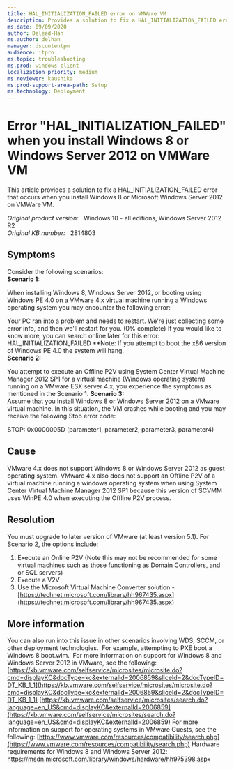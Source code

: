 ```yaml
---
title: HAL_INITIALIZATION_FAILED error on VMWare VM
description: Provides a solution to fix a HAL_INITIALIZATION_FAILED error that occurs when you install Windows 8 or Microsoft Windows Server 2012 on VMWare VM.
ms.date: 09/09/2020
author: Delead-Han
ms.author: delhan
manager: dscontentpm
audience: itpro
ms.topic: troubleshooting
ms.prod: windows-client
localization_priority: medium
ms.reviewer: kaushika
ms.prod-support-area-path: Setup
ms.technology: Deployment
---
```

# Error "HAL_INITIALIZATION_FAILED" when you install Windows 8 or Windows Server 2012 on VMWare VM

This article provides a solution to fix a HAL_INITIALIZATION_FAILED error that occurs when you install Windows 8 or Microsoft Windows Server 2012 on VMWare VM.

_Original product version:_ &nbsp; Windows 10 - all editions, Windows Server 2012 R2  
_Original KB number:_ &nbsp; 2814803

## Symptoms

Consider the following scenarios:  
 **Scenario 1:**  

When installing Windows 8, Windows Server 2012, or booting using Windows PE 4.0 on a VMware 4.x virtual machine running a Windows operating system you may encounter the following error: 

Your PC ran into a problem and needs to restart. We're just collecting some error info, and then we'll restart for you. (0% complete) 
 If you would like to know more, you can search online later for this error: HAL_INITIALIZATION_FAILED 
 **Note: If you attempt to boot the x86 version of Windows PE 4.0 the system will hang.  
 **Scenario 2:**  

You attempt to execute an Offline P2V using System Center Virtual Machine Manager 2012 SP1 for a virtual machine (Windows operating system) running on a VMware ESX server 4.x, you experience the symptoms as mentioned in the Scenario 1. 
 **Scenario 3:**  
 Assume that you install Windows 8 or Windows Server 2012 on a VMware virtual machine. In this situation, the VM crashes while booting and you may receive the following Stop error code:

STOP: 0x0000005D (parameter1, parameter2, parameter3, parameter4) 

## Cause

VMware 4.x does not support Windows 8 or Windows Server 2012 as guest operating system. VMware 4.x also does not support an Offline P2V of a virtual machine running a windows operating system when using System Center Virtual Machine Manager 2012 SP1 because this version of SCVMM uses WinPE 4.0 when executing the Offline P2V process. 

## Resolution

You must upgrade to later version of VMware (at least version 5.1). 
 For Scenario 2, the options include: 
1. Execute an Online P2V (Note this may not be recommended for some virtual machines such as those functioning as Domain Controllers, and or SQL servers) 
2. Execute a V2V 
3. Use the Microsoft Virtual Machine Converter solution - [https://technet.microsoft.com/library/hh967435.aspx](https://technet.microsoft.com/library/hh967435.aspx) 

## More information

You can also run into this issue in other scenarios involving WDS, SCCM, or other deployment technologies.  For example, attempting to PXE boot a Windows 8 boot.wim. 
For more information on support for Windows 8 and Windows Server 2012 in VMware, see the following: [https://kb.vmware.com/selfservice/microsites/microsite.do?cmd=displayKC&docType=kc&externalId=2006859&sliceId=2&docTypeID=DT_KB_1_1](https://kb.vmware.com/selfservice/microsites/microsite.do?cmd=displayKC&docType=kc&externalId=2006859&sliceId=2&docTypeID=DT_KB_1_1) 
 [https://kb.vmware.com/selfservice/microsites/search.do?language=en_US&cmd=displayKC&externalId=2006859](https://kb.vmware.com/selfservice/microsites/search.do?language=en_US&cmd=displayKC&externalId=2006859) 
For more information on support for operating systems in VMware Guests, see the following: [https://www.vmware.com/resources/compatibility/search.php](https://www.vmware.com/resources/compatibility/search.php) 
Hardware requirements for Windows 8 and Windows Server 2012: [https://msdn.microsoft.com/library/windows/hardware/hh975398.aspx <!--ERROR-->](https://msdn.microsoft.com/library/windows/hardware/hh975398.aspx)
